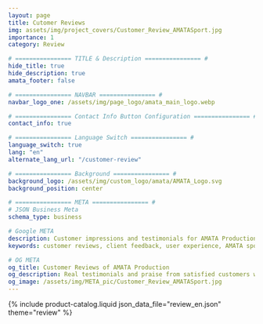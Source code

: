 ```yaml
---
layout: page
title: Cutomer Reviews
img: assets/img/project_covers/Customer_Review_AMATASport.jpg
importance: 1
category: Review

# ================ TITLE & Description ================ #
hide_title: true
hide_description: true
amata_footer: false

# ================ NAVBAR ================ #
navbar_logo_one: /assets/img/page_logo/amata_main_logo.webp

# ================ Contact Info Button Configuration ================ #
contact_info: true

# ================ Language Switch ================ #
language_switch: true
lang: "en"
alternate_lang_url: "/customer-review"

# ================ Background ================ #
background_logo: /assets/img/custom_logo/amata/AMATA_Logo.svg
background_position: center

# ================ META ================ #
# JSON Business Meta
schema_type: business

# Google META
description: Customer impressions and testimonials for AMATA Production’s custom design and manufacturing services — including sportswear, printed apparel, organization uniforms, polo shirts, and corporate wear. High-quality printing, modern design, fast delivery, and direct-from-factory pricing.
keywords: customer reviews, client feedback, user experience, AMATA sportswear, premium printing, custom shirt production, organization uniforms, sportswear design, printed shirt reviews, customer satisfaction

# OG META
og_title: Customer Reviews of AMATA Production
og_description: Real testimonials and praise from satisfied customers who trust AMATA Production for designing and producing high-quality sportswear, printed apparel, and professional media — all delivered with speed and reliability.
og_image: /assets/img/META_pic/Customer_Review_AMATASport.jpg
---
```


{% include product-catalog.liquid 
  json_data_file="review_en.json"
  theme="review"
%}